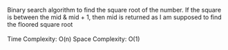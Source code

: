 Binary search algorithm to find the square root of the number. If the square is between the mid & mid + 1, then mid is returned as I am supposed to find the floored square root<br><br>
Time Complexity: O(n) Space Complexity: O(1)